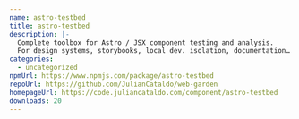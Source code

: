 ```yaml
---
name: astro-testbed
title: astro-testbed
description: |-
  Complete toolbox for Astro / JSX component testing and analysis.
  For design systems, storybooks, local dev. isolation, documentation…
categories:
  - uncategorized
npmUrl: https://www.npmjs.com/package/astro-testbed
repoUrl: https://github.com/JulianCataldo/web-garden
homepageUrl: https://code.juliancataldo.com/component/astro-testbed
downloads: 20
---
```

